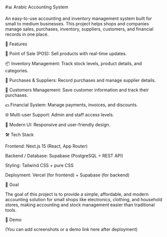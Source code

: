 #📊 Arabic Accounting System

An easy-to-use accounting and inventory management system built for small to medium businesses.
This project helps shops and companies manage sales, purchases, inventory, suppliers, customers, and financial records in one place.

🚀 Features

🛒 Point of Sale (POS): Sell products with real-time updates.

📦 Inventory Management: Track stock levels, product details, and categories.

📑 Purchases & Suppliers: Record purchases and manage supplier details.

👥 Customers Management: Save customer information and track their purchases.

💵 Financial System: Manage payments, invoices, and discounts.

🌐 Multi-user Support: Admin and staff access levels.

📱 Modern UI: Responsive and user-friendly design.

🛠️ Tech Stack

Frontend: Next.js 15 (React, App Router)

Backend / Database: Supabase (PostgreSQL + REST API)

Styling: Tailwind CSS + pure CSS

Deployment: Vercel (for frontend) + Supabase (for backend)

🎯 Goal

The goal of this project is to provide a simple, affordable, and modern accounting solution for small shops like electronics, clothing, and household stores, making accounting and stock management easier than traditional tools.

📸 Demo

(You can add screenshots or a demo link here after deployment)
